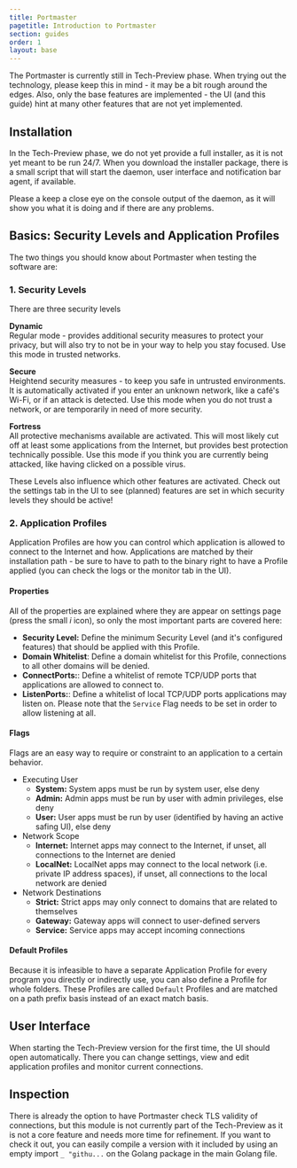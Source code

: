 ```yaml
---
title: Portmaster
pagetitle: Introduction to Portmaster
section: guides
order: 1
layout: base
---
```


<div class="alert alert-warning" role="alert">
  The Portmaster is currently still in Tech-Preview phase. When trying out the technology, please keep this in mind - it may be a bit rough around the edges. Also, only the base features are implemented - the UI (and this guide) hint at many other features that are not yet implemented.
</div>

## Installation

In the Tech-Preview phase, we do not yet provide a full installer, as it is not yet meant to be run 24/7. When you download the installer package, there is a small script that will start the daemon, user interface and notification bar agent, if available.

Please a keep a close eye on the console output of the daemon, as it will show you what it is doing and if there are any problems.

## Basics: Security Levels and Application Profiles

The two things you should know about Portmaster when testing the software are:

### 1. Security Levels

There are three security levels

__Dynamic__  
Regular mode - provides additional security measures to protect your privacy, but will also try to not be in your way to help you stay focused. Use this mode in trusted networks.

__Secure__  
Heightend security measures - to keep you safe in untrusted environments. It is automatically activated if you enter an unknown network, like a café's Wi-Fi, or if an attack is detected. Use this mode when you do not trust a network, or are temporarily in need of more security.

__Fortress__  
All protective mechanisms available are activated. This will most likely cut off at least some applications from the Internet, but provides best protection technically possible. Use this mode if you think you are currently being attacked, like having clicked on a possible virus.

These Levels also influence which other features are activated. Check out the settings tab in the UI to see (planned) features are set in which security levels they should be active!

### 2. Application Profiles

Application Profiles are how you can control which application is allowed to connect to the Internet and how. Applications are matched by their installation path - be sure to have to path to the binary right to have a Profile applied (you can check the logs or the monitor tab in the UI).

#### Properties

All of the properties are explained where they are appear on settings page (press the small _i_ icon), so only the most important parts are covered here:

- __Security Level:__ Define the minimum Security Level (and it's configured features) that should be applied with this Profile.
- __Domain Whitelist__: Define a domain whitelist for this Profile, connections to all other domains will be denied.
- __ConnectPorts:__: Define a whitelist of remote TCP/UDP ports that applications are allowed to connect to.
- __ListenPorts:__: Define a whitelist of local TCP/UDP ports applications may listen on. Please note that the `Service` Flag needs to be set in order to allow listening at all.

#### Flags

Flags are an easy way to require or constraint to an application to a certain behavior.

- Executing User
  - __System:__ System apps must be run by system user, else deny
  - __Admin:__ Admin apps must be run by user with admin privileges, else deny
  - __User:__ User apps must be run by user (identified by having an active safing UI), else deny
- Network Scope
  - __Internet:__ Internet apps may connect to the Internet, if unset, all connections to the Internet are denied
  - __LocalNet:__ LocalNet apps may connect to the local network (i.e. private IP address spaces), if unset, all connections to the local network are denied
- Network Destinations
  - __Strict:__ Strict apps may only connect to domains that are related to themselves
  - __Gateway:__ Gateway apps will connect to user-defined servers
  - __Service:__ Service apps may accept incoming connections

#### Default Profiles

Because it is infeasible to have a separate Application Profile for every program you directly or indirectly use, you can also define a Profile for whole folders. These Profiles are called `Default` Profiles and are matched on a path prefix basis instead of an exact match basis.

## User Interface

When starting the Tech-Preview version for the first time, the UI should open automatically. There you can change settings, view and edit application profiles and monitor current connections.

## Inspection

There is already the option to have Portmaster check TLS validity of connections, but this module is not currently part of the Tech-Preview as it is not a core feature and needs more time for refinement. If you want to check it out, you can easily compile a version with it included by using an empty import `_ "githu...` on the Golang package in the main Golang file.

